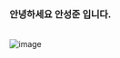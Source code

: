 ### 안녕하세요 안성준 입니다.
<br />![image](https://user-images.githubusercontent.com/84303387/168291639-547164d1-00e6-411b-b585-4273a6896f9b.png)
